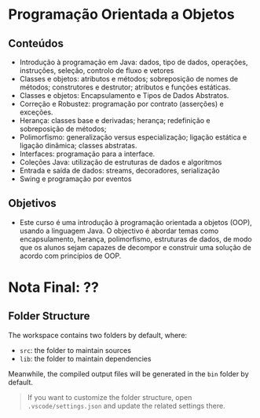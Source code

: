 # Programação Orientada a Objetos

## Conteúdos
* Introdução à programação em Java: dados, tipo de dados, operações, instruções, seleção, controlo de fluxo e vetores
* Classes e objetos: atributos e métodos; sobreposição de nomes de métodos; construtores e destrutor; atributos e funções estáticas.
* Classes e objetos: Encapsulamento e Tipos de Dados Abstratos.
* Correção e Robustez: programação por contrato (asserções) e exceções.
* Herança: classes base e derivadas; herança; redefinição e sobreposição de métodos;
* Polimorfismo: generalização versus especialização; ligação estática e ligação dinâmica; classes abstratas.
* Interfaces: programação para a interface.
* Coleções Java: utilização de estruturas de dados e algoritmos
* Entrada e saída de dados: streams, decoradores, serialização
* Swing e programação por eventos

## Objetivos
- Este curso é uma introdução à programação orientada a objetos (OOP), usando a linguagem Java. O objectivo é abordar temas como encapsulamento, herança, polimorfismo, estruturas de dados, de modo que os alunos sejam capazes de decompor e construir uma solução de acordo com princípios de OOP.

# Nota Final: ??

## Folder Structure

The workspace contains two folders by default, where:

- `src`: the folder to maintain sources
- `lib`: the folder to maintain dependencies

Meanwhile, the compiled output files will be generated in the `bin` folder by default.

> If you want to customize the folder structure, open `.vscode/settings.json` and update the related settings there.

